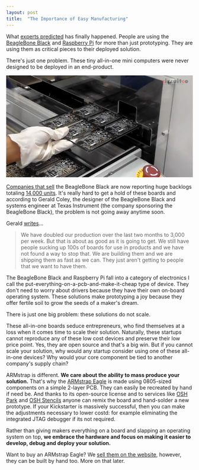```yaml
---
layout: post
title:  "The Importance of Easy Manufacturing"
---
```

What [experts predicted][1] has finally happened.  People are using the [BeagleBone Black][2] and [Raspberry Pi][3] for more than just prototyping.  They are using them as critical pieces to their deployed solution.

There's just one problem.  These tiny all-in-one mini computers were never designed to be deployed in an end-product.

![BeagleBone Black Assembly](/images/posts/2014/03/beaglebone-black-assembly.png)

[Companies that sell][4] the BeagleBone Black are now reporting huge backlogs totaling [14,000 units][5].  It's really hard to get a hold of these boards and according to Gerald Coley, the designer of the BeagleBone Black and systems engineer at Texas Instrument (the company sponsoring the BeagleBone Black), the problem is not going away anytime soon.

Gerald [writes][6]...

> We have doubled our production over the last two months to 3,000 per week. But that is about as good as it is going to get. We still have people sucking up 100s of boards for use in products and we have not found a way to stop that. We are building them and we are shipping them as fast as we can. They just aren't getting to people that we want to have them.

The BeagleBone Black and Raspberry Pi fall into a category of electronics I call the put-everything-on-a-pcb-and-make-it-cheap type of device.  They don't need to worry about drivers because they have their own on-board operating system.  These solutions make prototyping a joy because they offer fertile soil to grow the seeds of a maker's dream.

There is just one big problem: these solutions do not scale.

These all-in-one boards seduce entrepreneurs, who find themselves at a loss when it comes time to scale their solution.  Naturally, these startups cannot reproduce any of these low cost devices and preserve their low price point.  Yes, they are open source and that's a big win.  But if you cannot scale your solution, why would any startup consider using one of these all-in-one devices?  Why would your core component be tied to another company's supply chain?

ARMstrap is  different.  **We care about the ability to mass produce your solution.**  That's why the [ARMstrap Eagle][7] is made using 0805-sized components on a simple 2-layer PCB.  They can easily be recreated by hand if need be.  And thanks to its open-source license and to services like [OSH Park][8] and [OSH Stencils][9] anyone can remix the board and hand-solder a new prototype.  If your Kickstarter is massively successful, then you can make the adjustments necessary to lower costd: for example eliminating the integrated JTAG debugger if its not required.

Rather than giving makers everything on a board and slapping an operating system on top, **we embrace the hardware and focus on making it easier to develop, debug and deploy your solution.**

Want to buy an ARMstrap Eagle?  We [sell them on the website][7], however, they can be built by hand too.  More on that later.

[1]: http://www.digikey.com/en/articles/techzone/2013/jun/life-after-pi
[2]: http://beagleboard.org/Products/BeagleBone+Black
[3]: http://www.raspberrypi.org/
[4]: http://mx.mouser.com/new/embedded-solutions/beagleboneblack
[5]: http://mx.mouser.com/ProductDetail/CircuitCo/BB-BBLK-000/?qs=%2fha2pyFadugh6wNMONnDuAbTwbrIHVw4R%2f%252bth5Q2M%2fX2Gs60muroNw%3d%3d
[6]: https://groups.google.com/forum/#!topic/beagleboard/Z3JfUIkxOl8[101-125-false]
[7]: /eagle
[8]: https://oshpark.com/
[9]: http://www.oshstencils.com/



